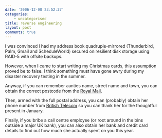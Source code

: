 ```yaml
---
date: '2006-12-08 23:52:37'
categories:
    - uncategorised
title: reverse engineering
layout: post
comments: true
---
```

I was convinced I had my address book quadruple-mirrored (Thunderbird,
Palm, Gmail and ScheduleWorld) secured on resilient disk storage using
RAID-5 with offsite backups.

However, when I came to start writing my Christmas cards, this
assumption proved be to false. I think something must have gone awry
during my disaster recovery testing in the summer.

Anyway, if you can remember aunties name, street name and town, you can
obtain the correct postcode from the [Royal
Mail](http://www.royalmail.com/portal/rm/postcodefinder?catId=400145).

Then, armed with the full postal address, you can (probably) obtain her
phone number from [British
Telecom](http://www.thephonebook.bt.com/publisha.content/en/find/residential/residential_numbers.publisha?com.bea.event.type=linkclick&oLName=link.searchresults&oLDesc=KB_687)
so you can thank her for the thoughtful present in January.

Finally, if you bribe a call centre employee (or root around in the bins
outside a major UK bank), you can also obtain her bank and credit card
details to find out how much she actually spent on you this year.
